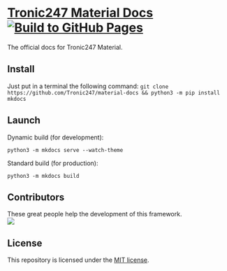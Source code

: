 # [Tronic247 Material Docs](https://material.pages.dev/) [![Build to GitHub Pages](https://github.com/Tronic247/material-docs/actions/workflows/build.yml/badge.svg)](https://github.com/Tronic247/material-docs/actions/workflows/build.yml)
The official docs for Tronic247 Material.

## Install
Just put in a terminal the following command:
`git clone https://github.com/Tronic247/material-docs && python3 -m pip install mkdocs`

## Launch
Dynamic build (for development):

`python3 -m mkdocs serve --watch-theme`

Standard build (for production):

`python3 -m mkdocs build`

## Contributors
These great people help the development of this framework.<br>
<a href="https://github.com/tronic247/material-docs/graphs/contributors">
  <img src="https://contrib.rocks/image?repo=tronic247/material-docs" />
</a>

## License
This repository is licensed under the [MIT license](LICENSE).
